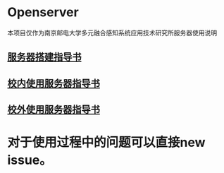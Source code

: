 # Openserver
本项目仅作为南京邮电大学多元融合感知系统应用技术研究所服务器使用说明
## [服务器搭建指导书](../Server_Setup_Guide.md)
## [校内使用服务器指导书](link2)
## [校外使用服务器指导书](link3)
# 对于使用过程中的问题可以直接new issue。

